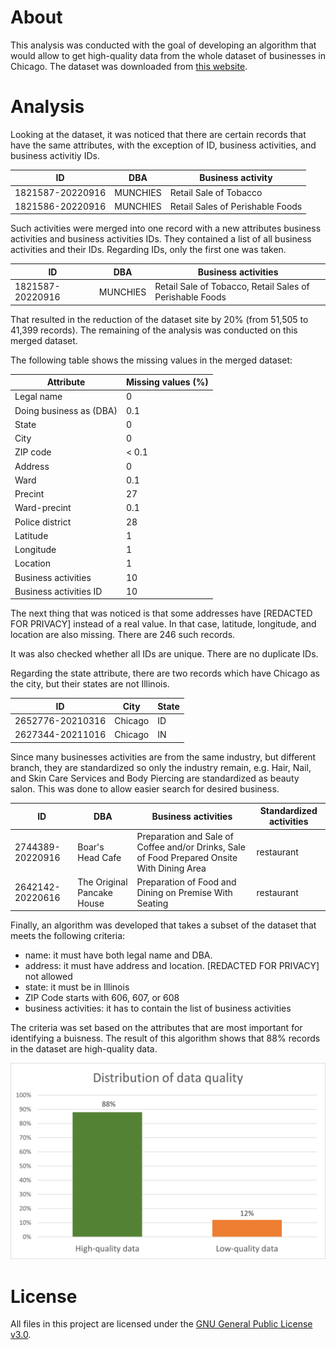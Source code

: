 # **About**
This analysis was conducted with the goal of developing an algorithm that would allow to get high-quality data from the whole dataset of businesses in Chicago. The dataset was downloaded from [this website](https://data.cityofchicago.org/Community-Economic-Development/Business-Licenses-Current-Active/uupf-x98q).

# **Analysis**
Looking at the dataset, it was noticed that there are certain records that have the same attributes, with the exception of ID, business activities, and business activitiy IDs.

| ID      | DBA | Business activity|
| ----------- | ----------- |-----------|
| 1821587-20220916 | MUNCHIES | Retail Sale of Tobacco |
| 1821586-20220916 | MUNCHIES | Retail Sales of Perishable Foods |

Such activities were merged into one record with a new attributes business activities and business activities IDs. They contained a list of all business activities and their IDs. Regarding IDs, only the first one was taken. 

| ID      | DBA | Business activities|
| ----------- | ----------- |-----------|
| 1821587-20220916 | MUNCHIES | Retail Sale of Tobacco, Retail Sales of Perishable Foods |

That resulted in the reduction of the dataset site by 20% (from 51,505 to 41,399 records). The remaining of the analysis was conducted on this merged dataset.

The following table shows the missing values in the merged dataset:

| Attribute | Missing values (%) |
| --------- | ------------------ |
| Legal name | 0 |
| Doing business as (DBA) | 0.1 |
| State | 0 |
| City | 0 |
| ZIP code | < 0.1 |
| Address | 0 |
| Ward | 0.1 |
| Precint | 27 |
| Ward-precint | 0.1 |
| Police district | 28 |
| Latitude | 1 |
| Longitude | 1 |
| Location | 1 |
| Business activities | 10 |
| Business activities ID | 10 |

The next thing that was noticed is that some addresses have [REDACTED FOR PRIVACY] instead of a real value. In that case, latitude, longitude, and location are also missing. There are 246 such records.

It was also checked whether all IDs are unique. There are no duplicate IDs.

Regarding the state attribute, there are two records which have Chicago as the city, but their states are not Illinois.

| ID      | City | State|
| ----------- | ----------- |-----------|
| 2652776-20210316 | Chicago | ID |
| 2627344-20211016 | Chicago | IN |

Since many businesses activities are from the same industry, but different branch, they are standardized so only the industry remain, e.g. Hair, Nail, and Skin Care Services and Body Piercing are standardized as beauty salon. This was done to allow easier search for desired business.

| ID      | DBA | Business activities | Standardized activities |
| ----------- | ----------- |-----------| ---------- |
| 2744389-20220916	 | Boar's Head Cafe | Preparation and Sale of Coffee and/or Drinks, Sale of Food Prepared Onsite With Dining Area | restaurant
 | 2642142-20220616 | The Original Pancake House | Preparation of Food and Dining on Premise With Seating | restaurant

Finally, an algorithm was developed that takes a subset of the dataset that meets the following criteria:

- name: it must have both legal name and DBA. 
- address: it must have address and location. [REDACTED FOR PRIVACY] not allowed
- state: it must be in Illinois
- ZIP Code starts with 606, 607, or 608
- business activities: it has to contain the list of business activities

The criteria was set based on the attributes that are most important for identifying a buisness. The result of this algorithm shows that 88% records in the dataset are high-quality data.

![Distribution of high-quality data](./Resources/dataQualityDistribution.png)

# **License** 
All files in this project are licensed under the [GNU General Public License v3.0](./LICENSE).